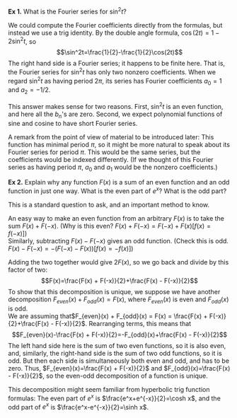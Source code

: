 **Ex 1.** What is the Fourier series for $\sin^2t$?

We could compute the Fourier coefficients directly from the formulas, but instead we use a trig identity. By the double angle formula, $\cos(2t) = 1 - 2 \sin^2t$, so
$$\sin^2t=\frac{1}{2}-\frac{1}{2}\cos(2t)$$
The right hand side is a Fourier series; it happens to be finite here. That is, the Fourier series for $\sin^2t$ has only two nonzero coefficients. When we regard $\sin^2t$ as having period $2\pi$, its series has Fourier coefficients $a_0 = 1$ and $a_2 = -1/2$.

This answer makes sense for two reasons. First, $\sin^2t$ is an even function, and here all the $b_n$'s are zero. Second, we expect polynomial functions of sine and cosine to have short Fourier series.

A remark from the point of view of material to be introduced later: This function has minimal period $\pi$, so it might be more natural to speak about its Fourier series for period $\pi$. This would be the same series, but the coefficients would be indexed differently. (If we thought of this Fourier series as having period $\pi$, $a_0$ and $a_1$ would be the nonzero coefficients.)

**Ex 2.** Explain why any function $F(x)$ is a sum of an even function and an odd function in just one way. What is the even part of $e^x$? What is the odd part?

This is a standard question to ask, and an important method to know.

An easy way to make an even function from an arbitrary $F(x)$ is to take the sum $F(x) + F(-x)$. (Why is this even? $F(x)+F(-x)=F(-x)+F(x)[f(x)=f(-x)]$)  
Similarly, subtracting $F(x) - F(-x)$ gives an odd function. (Check this is odd. $F(x) - F(-x)=-(F(-x)-F(x))[f(x)=-f(x)]$)

Adding the two together would give $2F(x)$, so we go back and divide by this factor of two:
$$F(x)=\frac{F(x) + F(-x)}{2}+\frac{F(x) - F(-x)}{2}$$
To show that this decomposition is unique, we suppose we have another decomposition $F_{even}(x) + F_{odd}(x) = F(x)$, where $F_{even}(x)$ is even and $F_{odd}(x)$ is odd.  
We are assuming that$F_{even}(x) + F_{odd}(x) = F(x) = \frac{F(x) + F(-x)}{2}+\frac{F(x) - F(-x)}{2}$. Rearranging terms, this means that
$$F_{even}(x)-\frac{F(x) + F(-x)}{2}=-F_{odd}(x)+\frac{F(x) - F(-x)}{2}$$
The left hand side here is the sum of two even functions, so it is also even, and, similarly, the right-hand side is the sum of two odd functions, so it is odd. But then each side is simultaneously both even and odd, and has to be zero.
Thus, $F_{even}(x)=\frac{F(x) + F(-x)}{2}$ and $F_{odd}(x)=\frac{F(x) - F(-x)}{2}$, so the even-odd decomposition of a function is unique.

This decomposition might seem familiar from hyperbolic trig function formulas: The even part of $e^x$ is $\frac{e^x+e^{-x}}{2}=\cosh x$, and the odd part of $e^x$ is $\frac{e^x-e^{-x}}{2}=\sinh x$.
